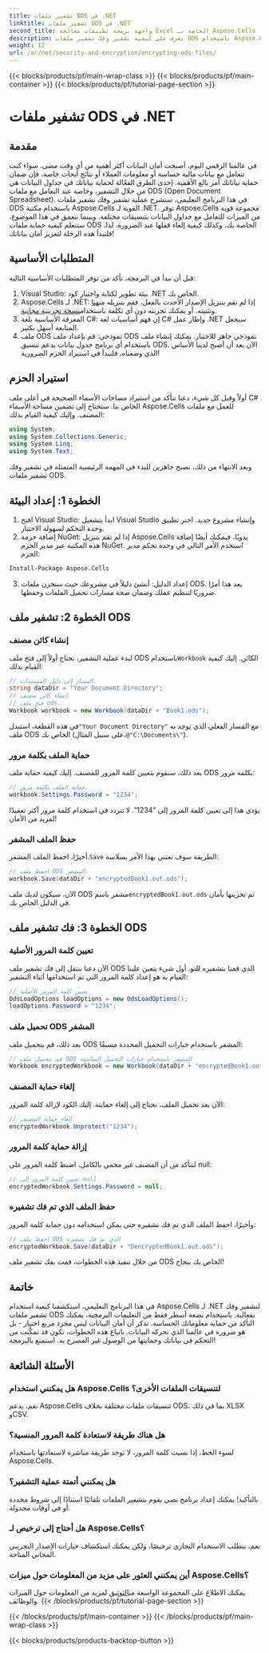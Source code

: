 ```yaml
---
title: تشفير ملفات ODS في .NET
linktitle: تشفير ملفات ODS في .NET
second_title: واجهة برمجة تطبيقات معالجة Excel الخاصة بـ Aspose.Cells .NET
description: تعرف على كيفية تشفير وفك تشفير ملفات ODS باستخدام Aspose.Cells for .NET. دليل خطوة بخطوة لتأمين بياناتك.
weight: 12
url: /ar/net/security-and-encryption/encrypting-ods-files/
---
```


{{< blocks/products/pf/main-wrap-class >}}
{{< blocks/products/pf/main-container >}}
{{< blocks/products/pf/tutorial-page-section >}}

# تشفير ملفات ODS في .NET

## مقدمة
في عالمنا الرقمي اليوم، أصبحت أمان البيانات أكثر أهمية من أي وقت مضى. سواء كنت تتعامل مع بيانات مالية حساسة أو معلومات العملاء أو نتائج أبحاث خاصة، فإن ضمان حماية بياناتك أمر بالغ الأهمية. إحدى الطرق الفعّالة لحماية بياناتك في جداول البيانات هي من خلال التشفير، وخاصة عند التعامل مع ملفات ODS (Open Document Spreadsheet). في هذا البرنامج التعليمي، سنشرح عملية تشفير وفك تشفير ملفات ODS باستخدام مكتبة Aspose.Cells القوية لـ .NET.
توفر Aspose.Cells مجموعة قوية من الميزات للتعامل مع جداول البيانات بتنسيقات مختلفة. وبينما نتعمق في هذا الموضوع، ستتعلم كيفية حماية ملفات ODS الخاصة بك، وكذلك كيفية إلغاء قفلها عند الضرورة. لذا، فلنبدأ هذه الرحلة لتعزيز أمان بياناتك!
## المتطلبات الأساسية
قبل أن نبدأ في البرمجة، تأكد من توفر المتطلبات الأساسية التالية:
1. Visual Studio: بيئة تطوير لكتابة واختبار كود .NET الخاص بك.
2. Aspose.Cells لـ .NET: إذا لم تقم بتنزيل الإصدار الأحدث بالفعل، فقم بتنزيله من[هنا](https://releases.aspose.com/cells/net/) وتثبيته. أو يمكنك تجربته دون أي تكلفة باستخدام[نسخة تجريبية مجانية](https://releases.aspose.com/).
3. المعرفة الأساسية بلغة C#: إن فهم أساسيات لغة C# وإطار عمل .NET سيجعل المتابعة أسهل بكثير.
4. ملف ODS نموذجي: قم بإعداد ملف ODS نموذجي جاهز للاختبار. يمكنك إنشاء ملف باستخدام أي برنامج جدول بيانات يدعم تنسيق ODS.
الآن بعد أن أصبح لدينا الأساس الذي وضعناه، فلنبدأ في استيراد الحزم الضرورية!
## استيراد الحزم
أولاً وقبل كل شيء، دعنا نتأكد من استيراد مساحات الأسماء الصحيحة في أعلى ملف C# الخاص بنا. ستحتاج إلى تضمين مساحة الأسماء Aspose.Cells للعمل مع ملفات المصنف. وإليك كيفية القيام بذلك:
```csharp
using System;
using System.Collections.Generic;
using System.Linq;
using System.Text;
```
وبعد الانتهاء من ذلك، نصبح جاهزين للبدء في المهمة الرئيسية المتمثلة في تشفير وفك تشفير ملفات ODS.
## الخطوة 1: إعداد البيئة
1. افتح Visual Studio: ابدأ بتشغيل Visual Studio وإنشاء مشروع جديد. اختر تطبيق وحدة التحكم لسهولة الاختبار.
2. إضافة حزمة NuGet: إذا لم تقم بتنزيل Aspose.Cells يدويًا، فيمكنك أيضًا إضافة هذه المكتبة عبر مدير الحزم NuGet. استخدم الأمر التالي في وحدة تحكم مدير الحزم:
```bash
Install-Package Aspose.Cells
```
3. إعداد الدليل: أنشئ دليلاً في مشروعك حيث ستخزن ملفات ODS. يعد هذا أمرًا ضروريًا لتنظيم عملك وضمان صحة مسارات تحميل الملفات وحفظها.

## الخطوة 2: تشفير ملف ODS
### إنشاء كائن مصنف
 لبدء عملية التشفير، نحتاج أولاً إلى فتح ملف ODS باستخدام`Workbook` الكائن. إليك كيفية القيام بذلك:
```csharp
// المسار إلى دليل المستندات.
string dataDir = "Your Document Directory";
// إنشاء كائن مصنف.
// فتح ملف ods.
Workbook workbook = new Workbook(dataDir + "Book1.ods");
```
 في هذه القطعة، استبدل`"Your Document Directory"` مع المسار الفعلي الذي يوجد به ملف ODS الخاص بك (على سبيل المثال،`@"C:\Documents\"`).
### حماية الملف بكلمة مرور
بعد ذلك، سنقوم بتعيين كلمة المرور للمصنف. إليك كيفية حماية ملف ODS بكلمة مرور:
```csharp
// حماية الملف بكلمة مرور.
workbook.Settings.Password = "1234";
```
يؤدي هذا إلى تعيين كلمة المرور إلى "1234". لا تتردد في استخدام كلمة مرور أكثر تعقيدًا لمزيد من الأمان!
### حفظ الملف المشفر
 أخيرًا، احفظ الملف المشفر.`Save` الطريقة سوف تعتني بهذا الأمر بسلاسة:
```csharp
// احفظ ملف ODS المشفر.
workbook.Save(dataDir + "encryptedBook1.out.ods");
```
 الآن، سيكون لديك ملف ODS مشفر باسم`encryptedBook1.out.ods` تم تخزينها بأمان في الدليل الخاص بك.
## الخطوة 3: فك تشفير ملف ODS
### تعيين كلمة المرور الأصلية
الآن دعنا ننتقل إلى فك تشفير ملف ODS الذي قمنا بتشفيره للتو. أول شيء يتعين علينا القيام به هو إعداد كلمة المرور التي تم استخدامها أثناء التشفير:
```csharp
// تعيين كلمة المرور الأصلية
OdsLoadOptions loadOptions = new OdsLoadOptions();
loadOptions.Password = "1234";
```
### تحميل ملف ODS المشفر
بعد ذلك، قم بتحميل ملف ODS المشفر باستخدام خيارات التحميل المحددة مسبقًا:
```csharp
// قم بتحميل ملف ODS المشفر باستخدام خيارات التحميل المناسبة
Workbook encryptedWorkbook = new Workbook(dataDir + "encryptedBook1.out.ods", loadOptions);
```
### إلغاء حماية المصنف
الآن بعد تحميل الملف، نحتاج إلى إلغاء حمايته. إليك الكود لإزالة كلمة المرور:
```csharp
// إلغاء حماية المصنف
encryptedWorkbook.Unprotect("1234");
```
### إزالة حماية كلمة المرور
لتتأكد من أن المصنف غير محمي بالكامل، اضبط كلمة المرور على null:
```csharp
// تعيين كلمة المرور إلى null
encryptedWorkbook.Settings.Password = null;
```
### حفظ الملف الذي تم فك تشفيره
وأخيرًا، احفظ الملف الذي تم فك تشفيره حتى يمكن استخدامه دون حماية كلمة المرور:
```csharp
// احفظ ملف ODS الذي تم فك تشفيره
encryptedWorkbook.Save(dataDir + "DencryptedBook1.out.ods");
```
من خلال تنفيذ هذه الخطوات، قمت بفك تشفير ملف ODS الخاص بك بنجاح!
## خاتمة
في هذا البرنامج التعليمي، استكشفنا كيفية استخدام Aspose.Cells لـ .NET لتشفير وفك تشفير ملفات ODS بفعالية. باستخدام بضعة أسطر فقط من التعليمات البرمجية، يمكنك التأكد من حماية معلوماتك الحساسة. تذكر أن أمان البيانات ليس مجرد مربع اختيار - بل هو ضرورة في عالمنا الذي تحركه البيانات.
باتباع هذه الخطوات، تكون قد تمكّنت من التحكم في بياناتك وحمايتها من الوصول غير المصرح به. استمتع بالبرمجة!
## الأسئلة الشائعة
### هل يمكنني استخدام Aspose.Cells لتنسيقات الملفات الأخرى؟
نعم، يدعم Aspose.Cells تنسيقات ملفات مختلفة بخلاف ODS، بما في ذلك XLSX وCSV.
### هل هناك طريقة لاستعادة كلمة المرور المنسية؟
لسوء الحظ، إذا نسيت كلمة المرور، لا توجد طريقة مباشرة لاستعادتها باستخدام Aspose.Cells.
### هل يمكنني أتمتة عملية التشفير؟
بالتأكيد! يمكنك إعداد برنامج نصي يقوم بتشفير الملفات تلقائيًا استنادًا إلى شروط محددة أو في أوقات مجدولة.
### هل أحتاج إلى ترخيص لـ Aspose.Cells؟
نعم، يتطلب الاستخدام التجاري ترخيصًا، ولكن يمكنك استكشاف خيارات الإصدار التجريبي المجاني المتاحة.
### أين يمكنني العثور على مزيد من المعلومات حول ميزات Aspose.Cells؟
 يمكنك الاطلاع على المجموعة الواسعة من[التوثيق](https://reference.aspose.com/cells/net/) لمزيد من المعلومات حول الميزات والوظائف.
{{< /blocks/products/pf/tutorial-page-section >}}

{{< /blocks/products/pf/main-container >}}
{{< /blocks/products/pf/main-wrap-class >}}

{{< blocks/products/products-backtop-button >}}

